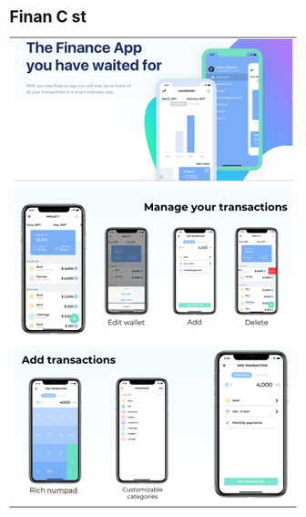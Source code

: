 # Finan C st

<table>
    <tr>
        <td><img src="Images/main1.png"></td>
    </tr>
    <tr>
        <td><img src="Images/main2.png"></td>
    </tr>
    <tr>
        <td><img src="Images/main3.png"></td>
    </tr>
</table>
